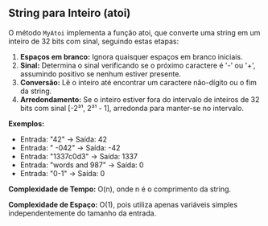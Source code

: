 ## String para Inteiro (atoi)

O método `MyAtoi` implementa a função atoi, que converte uma string em um inteiro de 32 bits com sinal, seguindo estas etapas:

1. **Espaços em branco:** Ignora quaisquer espaços em branco iniciais.
2. **Sinal:** Determina o sinal verificando se o próximo caractere é '-' ou '+', assumindo positivo se nenhum estiver presente.
3. **Conversão:** Lê o inteiro até encontrar um caractere não-dígito ou o fim da string.
4. **Arredondamento:** Se o inteiro estiver fora do intervalo de inteiros de 32 bits com sinal [-2³¹, 2³¹ - 1], arredonda para manter-se no intervalo.

**Exemplos:**
- Entrada: "42" → Saída: 42
- Entrada: " -042" → Saída: -42
- Entrada: "1337c0d3" → Saída: 1337
- Entrada: "words and 987" → Saída: 0
- Entrada: "0-1" → Saída: 0

**Complexidade de Tempo:** O(n), onde n é o comprimento da string.

**Complexidade de Espaço:** O(1), pois utiliza apenas variáveis simples independentemente do tamanho da entrada.
